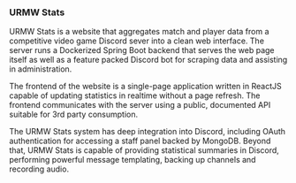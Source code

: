 ### URMW Stats

URMW Stats is a website that aggregates match and player data from a competitive video game Discord sever into a clean web interface.
The server runs a Dockerized Spring Boot backend that serves the web page itself as well as a feature packed Discord bot for scraping data and assisting in administration.

The frontend of the website is a single-page application written in ReactJS capable of updating statistics in realtime without a page refresh. The frontend communicates with the server using a public, documented API suitable for 3rd party consumption.

The URMW Stats system has deep integration into Discord, including OAuth authentication for accessing a staff panel backed by MongoDB. Beyond that, URMW Stats is capable of providing statistical summaries in Discord, performing powerful message templating, backing up channels and recording audio.
